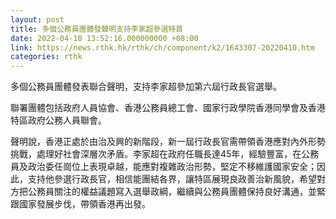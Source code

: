 ```yaml
---
layout: post
title: 多個公務員團體發聲明支持李家超參選特首
date: 2022-04-10 13:52:16.000000000 +08:00
link: https://news.rthk.hk/rthk/ch/component/k2/1643307-20220410.htm
categories: rthk
---
```


多個公務員團體發表聯合聲明，支持李家超參加第六屆行政長官選舉。

聯署團體包括政府人員協會、香港公務員總工會、國家行政學院香港同學會及香港特區政府公務人員聯會。

聲明說，香港正處於由治及興的新階段，新一屆行政長官需帶領香港應對內外形勢挑戰，處理好社會深層次矛盾。李家超在政府任職長達45年，經驗豐富，在公務員及政治委任崗位上表現卓越，能應對複雜政治形勢，堅定不移維護國家安全；因此，支持他參選行政長官，相信能團結各界，讓特區展現良政善治新風貌，希望對方把公務員關注的權益議題寫入選舉政綱，繼續與公務員團體保持良好溝通，並緊跟國家發展步伐，帶領香港再出發。
